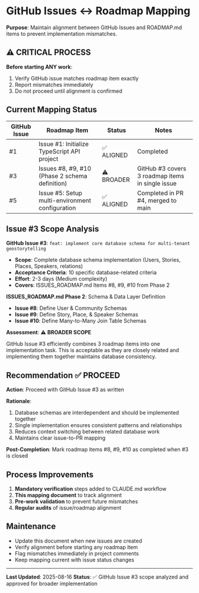# GitHub Issues ↔ Roadmap Mapping

**Purpose**: Maintain alignment between GitHub Issues and ROADMAP.md items to prevent implementation mismatches.

## ⚠️ CRITICAL PROCESS

**Before starting ANY work**:

1. Verify GitHub issue matches roadmap item exactly
2. Report mismatches immediately
3. Do not proceed until alignment is confirmed

## Current Mapping Status

| GitHub Issue | Roadmap Item                                    | Status     | Notes                                            |
| ------------ | ----------------------------------------------- | ---------- | ------------------------------------------------ |
| #1           | Issue #1: Initialize TypeScript API project     | ✅ ALIGNED | Completed                                        |
| #3           | Issues #8, #9, #10 (Phase 2 schema definition)  | ⚠️ BROADER | GitHub #3 covers 3 roadmap items in single issue |
| #5           | Issue #5: Setup multi-environment configuration | ✅ ALIGNED | Completed in PR #4, merged to main               |

## Issue #3 Scope Analysis

**GitHub Issue #3**: `feat: implement core database schema for multi-tenant geostorytelling`

- **Scope**: Complete database schema implementation (Users, Stories, Places, Speakers, relations)
- **Acceptance Criteria**: 10 specific database-related criteria
- **Effort**: 2-3 days (Medium complexity)
- **Covers**: ISSUES_ROADMAP.md Items #8, #9, #10 from Phase 2

**ISSUES_ROADMAP.md Phase 2**: Schema & Data Layer Definition

- **Issue #8**: Define User & Community Schemas
- **Issue #9**: Define Story, Place, & Speaker Schemas
- **Issue #10**: Define Many-to-Many Join Table Schemas

**Assessment**: ⚠️ **BROADER SCOPE**

GitHub Issue #3 efficiently combines 3 roadmap items into one implementation task. This is acceptable as they are closely related and implementing them together maintains database consistency.

## Recommendation ✅ PROCEED

**Action**: Proceed with GitHub Issue #3 as written

**Rationale**:

1. Database schemas are interdependent and should be implemented together
2. Single implementation ensures consistent patterns and relationships
3. Reduces context switching between related database work
4. Maintains clear issue-to-PR mapping

**Post-Completion**: Mark roadmap items #8, #9, #10 as completed when #3 is closed

## Process Improvements

1. **Mandatory verification** steps added to CLAUDE.md workflow
2. **This mapping document** to track alignment
3. **Pre-work validation** to prevent future mismatches
4. **Regular audits** of issue/roadmap alignment

## Maintenance

- Update this document when new issues are created
- Verify alignment before starting any roadmap item
- Flag mismatches immediately in project comments
- Keep mapping current with issue status changes

---

**Last Updated**: 2025-08-16
**Status**: ✅ GitHub Issue #3 scope analyzed and approved for broader implementation
